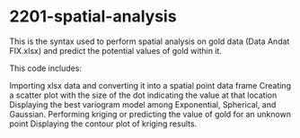 # 2201-spatial-analysis
This is the syntax used to perform spatial analysis on gold data (Data Andat FIX.xlsx) and predict the potential values of gold within it.

This code includes:

Importing xlsx data and converting it into a spatial point data frame
Creating a scatter plot with the size of the dot indicating the value at that location
Displaying the best variogram model among Exponential, Spherical, and Gaussian.
Performing kriging or predicting the value of gold for an unknown point
Displaying the contour plot of kriging results.
